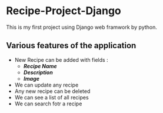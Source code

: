 # Recipe-Project-Django
This is my first project using Django web framwork by python.

## Various features of the application
- New Recipe can be added with fields :
  - ***Recipe Name***
  - ***Description***
  - ***Image***
- We can update any recipe
- Any new recipe can be deleted
- We can see a list of all recipes
- We can search fotr a recipe

